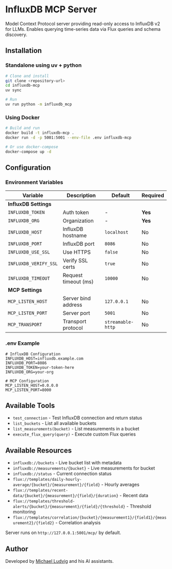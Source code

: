 # InfluxDB MCP Server

Model Context Protocol server providing read-only access to InfluxDB v2 for LLMs. Enables querying time-series data via Flux queries and schema discovery.

## Installation

### Standalone using uv + python

```bash
# Clone and install
git clone <repository-url>
cd influxdb-mcp
uv sync

# Run
uv run python -m influxdb_mcp
```

### Using Docker

```bash
# Build and run
docker build -t influxdb-mcp .
docker run -d -p 5001:5001 --env-file .env influxdb-mcp

# Or use docker-compose
docker-compose up -d
```

## Configuration

### Environment Variables

| Variable | Description | Default | Required |
|----------|-------------|---------|----------|
| **InfluxDB Settings** | | | |
| `INFLUXDB_TOKEN` | Auth token | - | **Yes** |
| `INFLUXDB_ORG` | Organization | - | **Yes** |
| `INFLUXDB_HOST` | InfluxDB hostname | `localhost` | No |
| `INFLUXDB_PORT` | InfluxDB port | `8086` | No |
| `INFLUXDB_USE_SSL` | Use HTTPS | `false` | No |
| `INFLUXDB_VERIFY_SSL` | Verify SSL certs | `true` | No |
| `INFLUXDB_TIMEOUT` | Request timeout (ms) | `10000` | No |
| **MCP Settings** | | | |
| `MCP_LISTEN_HOST` | Server bind address | `127.0.0.1` | No |
| `MCP_LISTEN_PORT` | Server port | `5001` | No |
| `MCP_TRANSPORT` | Transport protocol | `streamable-http` | No |

### .env Example

```env
# InfluxDB Configuration
INFLUXDB_HOST=influxdb.example.com
INFLUXDB_PORT=8086
INFLUXDB_TOKEN=your-token-here
INFLUXDB_ORG=your-org

# MCP Configuration
MCP_LISTEN_HOST=0.0.0.0
MCP_LISTEN_PORT=8000
```

## Available Tools

- `test_connection` - Test InfluxDB connection and return status
- `list_buckets` - List all available buckets
- `list_measurements(bucket)` - List measurements in a bucket
- `execute_flux_query(query)` - Execute custom Flux queries

## Available Resources

- `influxdb://buckets` - Live bucket list with metadata
- `influxdb://measurements/{bucket}` - Live measurements for bucket
- `influxdb://status` - Current connection status
- `flux://templates/daily-hourly-average/{bucket}/{measurement}/{field}` - Hourly averages
- `flux://templates/recent-data/{bucket}/{measurement}/{field}/{duration}` - Recent data
- `flux://templates/threshold-alerts/{bucket}/{measurement}/{field}/{threshold}` - Threshold monitoring
- `flux://templates/correlation/{bucket}/{measurement1}/{field1}/{measurement2}/{field2}` - Correlation analysis

Server runs on `http://127.0.0.1:5001/mcp/` by default.

## Author

Developed by [Michael Ludvig](https://github.com/mludvig) and his AI assistants.